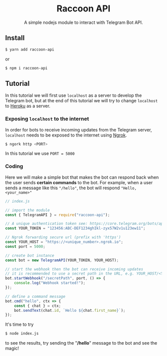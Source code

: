<h1 align="center">Raccoon API</h1>

<div align="center">
    A simple nodejs module to interact with Telegram Bot API.
</div>

## Install

```bash
$ yarn add raccoon-api
```

or

```bash
$ npm i raccoon-api
```

## Tutorial

In this tutorial we will first use `localhost` as a server to develop the Telegram bot, but at the end of this tutorial we will try to change `localhost` to [Heroku](https://dashboard.heroku.com/) as a server.

### Exposing `localhost` to the internet


In order for bots to receive incoming updates from the Telegram server, `localhost` needs to be exposed to the internet using [Ngrok](https://ngrok.com/).

```bash
$ ngork http <PORT>
```

In this tutorial we use `PORT = 5000`

### Coding


Here we will make a simple bot that makes the bot can respond back when the user sends **certain commands** to the bot. For example, when a user sends a message like this `"/hello"`, the bot will respond `"Hello, <your_name>"`

```js
// index.js

// import the module
const { TelegramAPI } = require("raccoon-api");

// A unique authentication token see: https://core.telegram.org/bots/api#making-requests
const YOUR_TOKEN = "123456:ABC-DEF1234ghIkl-zyx57W2v1u123ew11";

// Ngrok forwarding secure url (prefix with 'https')
const YOUR_HOST = "https://<unique_number>.ngrok.io";
const port = 5000;

// create bot instance
const bot = new TelegramAPI(YOUR_TOKEN, YOUR_HOST);

// start the webhook then the bot can receive incoming updates
// it is recommended to use a secret path in the URL, e.g. YOUR_HOST/<YOUR_TOKEN>. Because no one else knows your bot token.
bot.startWebhook("/secretPath", port, () => {
    console.log("Webhook started!");
});

// define a command message
bot.cmd("hello", ctx => {
    const { chat } = ctx;
    bot.sendText(chat.id, `Hello ${chat.first_name}`);
});
```

It's time to try

```bash
$ node index.js
```

to see the results, try sending the "**/hello**" message to the bot and see the magic!
